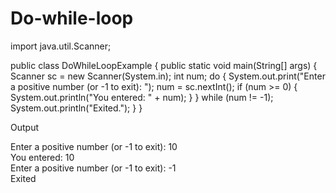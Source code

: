 # Do-while-loop

import java.util.Scanner;

public class DoWhileLoopExample {
    public static void main(String[] args) {
        Scanner sc = new Scanner(System.in);
        int num;
        do {
            System.out.print("Enter a positive number (or -1 to exit): ");
            num = sc.nextInt();
            if (num >= 0) {
                System.out.println("You entered: " + num);
            }
        } while (num != -1);
        System.out.println("Exited.");
    }
}

Output

Enter a positive number (or -1 to exit): 10  
You entered: 10  
Enter a positive number (or -1 to exit): -1  
Exited
